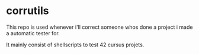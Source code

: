 # corrutils


This repo is used whenever i'll correct someone whos done a project i made a automatic tester for.


It mainly consist of shellscripts to test 42 cursus projets.

